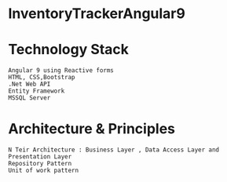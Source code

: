 # InventoryTrackerAngular9
# Technology Stack

    Angular 9 using Reactive forms
    HTML, CSS,Bootstrap
    .Net Web API
    Entity Framework
    MSSQL Server

# Architecture & Principles

    N Teir Architecture : Business Layer , Data Access Layer and Presentation Layer
    Repository Pattern
    Unit of work pattern

